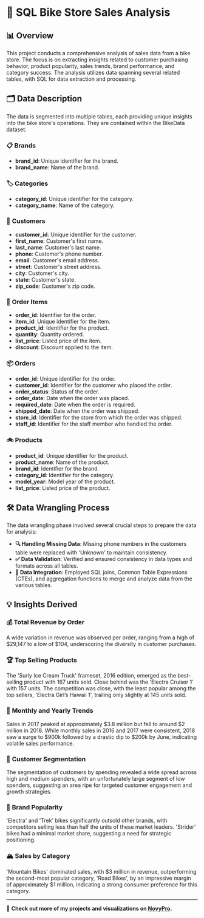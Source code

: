 # 🚴 **SQL Bike Store Sales Analysis**

## 📊 **Overview**

This project conducts a comprehensive analysis of sales data from a bike store. The focus is on extracting insights related to customer purchasing behavior, product popularity, sales trends, brand performance, and category success. The analysis utilizes data spanning several related tables, with SQL for data extraction and processing.

## 🗂️ **Data Description**

The data is segmented into multiple tables, each providing unique insights into the bike store's operations. They are contained within the BikeData dataset.

### 📋 **Brands**
- **brand_id**: Unique identifier for the brand.
- **brand_name**: Name of the brand.

### 🏷️ **Categories**
- **category_id**: Unique identifier for the category.
- **category_name**: Name of the category.

### 👤 **Customers**
- **customer_id**: Unique identifier for the customer.
- **first_name**: Customer's first name.
- **last_name**: Customer's last name.
- **phone**: Customer's phone number.
- **email**: Customer's email address.
- **street**: Customer's street address.
- **city**: Customer's city.
- **state**: Customer's state.
- **zip_code**: Customer's zip code.

### 🛒 **Order Items**
- **order_id**: Identifier for the order.
- **item_id**: Unique identifier for the item.
- **product_id**: Identifier for the product.
- **quantity**: Quantity ordered.
- **list_price**: Listed price of the item.
- **discount**: Discount applied to the item.

### 📦 **Orders**
- **order_id**: Unique identifier for the order.
- **customer_id**: Identifier for the customer who placed the order.
- **order_status**: Status of the order.
- **order_date**: Date when the order was placed.
- **required_date**: Date when the order is required.
- **shipped_date**: Date when the order was shipped.
- **store_id**: Identifier for the store from which the order was shipped.
- **staff_id**: Identifier for the staff member who handled the order.

### 🚲 **Products**
- **product_id**: Unique identifier for the product.
- **product_name**: Name of the product.
- **brand_id**: Identifier for the brand.
- **category_id**: Identifier for the category.
- **model_year**: Model year of the product.
- **list_price**: Listed price of the product.

## 🛠️ **Data Wrangling Process**

The data wrangling phase involved several crucial steps to prepare the data for analysis:

- **🔍 Handling Missing Data**: Missing phone numbers in the customers table were replaced with 'Unknown' to maintain consistency.
- **✅ Data Validation**: Verified and ensured consistency in data types and formats across all tables.
- **🔗 Data Integration**: Employed SQL joins, Common Table Expressions (CTEs), and aggregation functions to merge and analyze data from the various tables.

## 💡 **Insights Derived**

### 💰 **Total Revenue by Order**
A wide variation in revenue was observed per order, ranging from a high of $29,147 to a low of $104, underscoring the diversity in customer purchases.

### 🏆 **Top Selling Products**
The 'Surly Ice Cream Truck' frameset, 2016 edition, emerged as the best-selling product with 167 units sold. Close behind was the 'Electra Cruiser 1' with 157 units. The competition was close, with the least popular among the top sellers, 'Electra Girl’s Hawaii 1', trailing only slightly at 145 units sold.

### 📅 **Monthly and Yearly Trends**
Sales in 2017 peaked at approximately $3.8 million but fell to around $2 million in 2018. While monthly sales in 2016 and 2017 were consistent, 2018 saw a surge to $900k followed by a drastic dip to $200k by June, indicating volatile sales performance.

### 🎯 **Customer Segmentation**
The segmentation of customers by spending revealed a wide spread across high and medium spenders, with an unfortunately large segment of low spenders, suggesting an area ripe for targeted customer engagement and growth strategies.

### 🚀 **Brand Popularity**
'Electra' and 'Trek' bikes significantly outsold other brands, with competitors selling less than half the units of these market leaders. 'Strider' bikes had a minimal market share, suggesting a need for strategic positioning.

### 🏔️ **Sales by Category**
'Mountain Bikes' dominated sales, with $3 million in revenue, outperforming the second-most popular category, 'Road Bikes', by an impressive margin of approximately $1 million, indicating a strong consumer preference for this category.

---

🔗 **Check out more of my projects and visualizations on [NovyPro]([https://project.novypro.com/8RIUpR]).**

